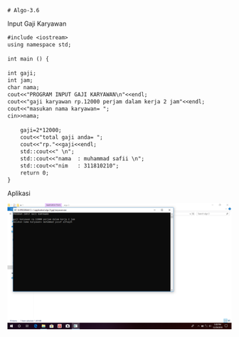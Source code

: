     # Algo-3.6
Input Gaji Karyawan

    #include <iostream>
    using namespace std;

    int main () {

    int gaji;
    int jam;
    char nama;
    cout<<"PROGRAM INPUT GAJI KARYAWAN\n"<<endl;
    cout<<"gaji karyawan rp.12000 perjam dalam kerja 2 jam"<<endl;
    cout<<"masukan nama karyawan= ";
    cin>>nama;

        gaji=2*12000;
        cout<<"total gaji anda= ";
        cout<<"rp."<<gaji<<endl;
        std::cout<<" \n";
        std::cout<<"nama  : muhammad safii \n";
        std::cout<<"nim   : 311810210";
        return 0;
    }
    
   Aplikasi
   
   ![img](https://github.com/muhammadyusufalfaqih/Algo-3.6/blob/master/gaji%20karyawan%20img.png)
